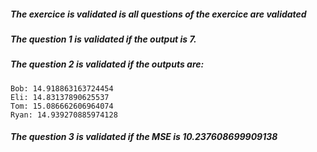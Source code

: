 ##### The exercice is validated is all questions of the exercice are validated

##### The question 1 is validated if the output is **7**.

##### The question 2 is validated if the outputs are:

```
Bob: 14.918863163724454
Eli: 14.83137890625537
Tom: 15.086662606964074
Ryan: 14.939270885974128
```

##### The question 3 is validated if the MSE is **10.237608699909138**